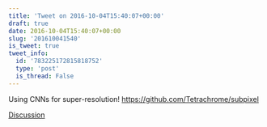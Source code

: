 ```yaml
---
title: 'Tweet on 2016-10-04T15:40:07+00:00'
draft: true
date: 2016-10-04T15:40:07+00:00
slug: '201610041540'
is_tweet: true
tweet_info:
  id: '783225172815818752'
  type: 'post'
  is_thread: False
---
```




Using CNNs for super-resolution! <https://github.com/Tetrachrome/subpixel>

[Discussion](https://x.com/sytelus/status/783225172815818752)
